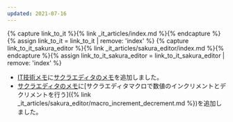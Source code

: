 ```yaml
---
updated: 2021-07-16
---
```

{% capture link_to_it %}{% link _it_articles/index.md %}{% endcapture %}
{% assign link_to_it = link_to_it | remove: 'index' %}
{% capture link_to_it_sakura_editor %}{% link _it_articles/sakura_editor/index.md %}{% endcapture %}{% assign link_to_it_sakura_editor = link_to_it_sakura_editor | remove: 'index' %}

- [IT技術メモ]({{link_to_it}})に[サクラエディタのメモ]({{link_to_it_sakura_editor}})を追加しました。
- [サクラエディタのメモ]({{link_to_it_sakura_editor}})に[サクラエディタマクロで数値のインクリメントとデクリメントを行う]({% link _it_articles/sakura_editor/macro_increment_decrement.md %})を追加しました。
